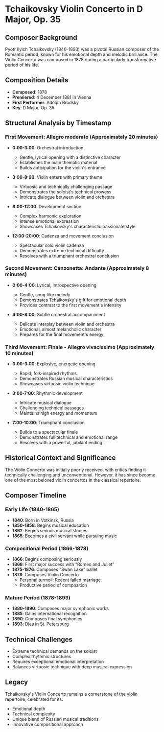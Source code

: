 # Tchaikovsky Violin Concerto in D Major, Op. 35

## Composer Background

Pyotr Ilyich Tchaikovsky (1840-1893) was a pivotal Russian composer of the Romantic period, known for his emotional depth and melodic brilliance. The Violin Concerto was composed in 1878 during a particularly transformative period of his life.

## Composition Details

- **Composed**: 1878
- **Premiered**: 4 December 1881 in Vienna
- **First Performer**: Adolph Brodsky
- **Key**: D Major, Op. 35

## Structural Analysis by Timestamp

### First Movement: Allegro moderato (Approximately 20 minutes)

- **0:00-3:00**: Orchestral introduction

  - Gentle, lyrical opening with a distinctive character
  - Establishes the main thematic material
  - Builds anticipation for the violin's entrance

- **3:00-8:00**: Violin enters with primary theme

  - Virtuosic and technically challenging passage
  - Demonstrates the soloist's technical prowess
  - Intricate dialogue between violin and orchestra

- **8:00-12:00**: Development section

  - Complex harmonic exploration
  - Intense emotional expression
  - Showcases Tchaikovsky's characteristic passionate style

- **12:00-20:00**: Cadenza and movement conclusion
  - Spectacular solo violin cadenza
  - Demonstrates extreme technical difficulty
  - Resolves with a triumphant orchestral conclusion

### Second Movement: Canzonetta: Andante (Approximately 8 minutes)

- **0:00-4:00**: Lyrical, introspective opening

  - Gentle, song-like melody
  - Demonstrates Tchaikovsky's gift for emotional depth
  - Provides contrast to the first movement's intensity

- **4:00-8:00**: Subtle orchestral accompaniment
  - Delicate interplay between violin and orchestra
  - Emotional, almost melancholic character
  - Prepares for the final movement's energy

### Third Movement: Finale - Allegro vivacissimo (Approximately 10 minutes)

- **0:00-3:00**: Explosive, energetic opening

  - Rapid, folk-inspired rhythms
  - Demonstrates Russian musical characteristics
  - Showcases virtuosic violin technique

- **3:00-7:00**: Rhythmic development

  - Intricate musical dialogue
  - Challenging technical passages
  - Maintains high energy and momentum

- **7:00-10:00**: Triumphant conclusion
  - Builds to a spectacular finale
  - Demonstrates full technical and emotional range
  - Resolves with a powerful, jubilant ending

## Historical Context and Significance

The Violin Concerto was initially poorly received, with critics finding it technically challenging and unconventional. However, it has since become one of the most beloved violin concertos in the classical repertoire.

## Composer Timeline

### Early Life (1840-1865)

- **1840**: Born in Votkinsk, Russia
- **1850-1858**: Begins musical education
- **1862**: Begins serious musical studies
- **1865**: Becomes a civil servant while pursuing music

### Compositional Period (1866-1878)

- **1866**: Begins composing seriously
- **1868**: First major success with "Romeo and Juliet"
- **1875-1876**: Composes "Swan Lake" ballet
- **1878**: Composes Violin Concerto
  - Personal turmoil: Recent failed marriage
  - Productive period of composition

### Mature Period (1878-1893)

- **1880-1890**: Composes major symphonic works
- **1885**: Gains international recognition
- **1890**: Composes final symphonies
- **1893**: Dies in St. Petersburg

## Technical Challenges

- Extreme technical demands on the soloist
- Complex rhythmic structures
- Requires exceptional emotional interpretation
- Balances virtuosic technique with deep musical expression

## Legacy

Tchaikovsky's Violin Concerto remains a cornerstone of the violin repertoire, celebrated for its:

- Emotional depth
- Technical complexity
- Unique blend of Russian musical traditions
- Innovative compositional approach

